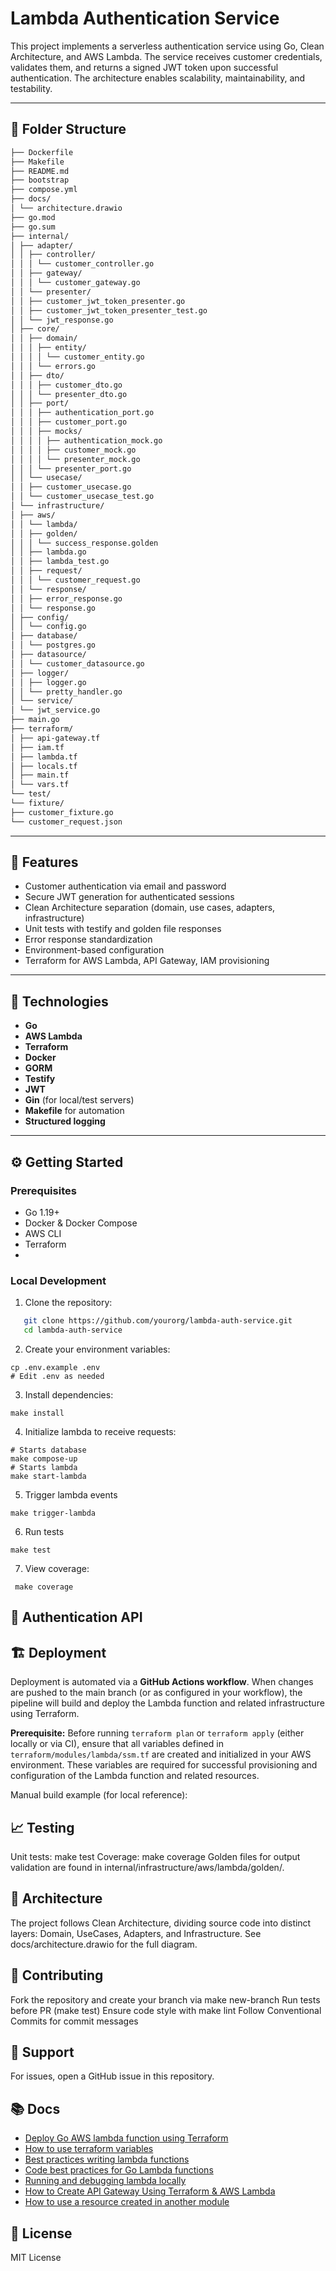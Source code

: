 # Lambda Authentication Service

This project implements a serverless authentication service using Go, Clean Architecture, and AWS Lambda. The service receives customer credentials, validates them, and returns a signed JWT token upon successful authentication. The architecture enables scalability, maintainability, and testability.

---

## 📁 Folder Structure
```bash
├── Dockerfile
├── Makefile
├── README.md
├── bootstrap
├── compose.yml
├── docs/
│ └── architecture.drawio
├── go.mod
├── go.sum
├── internal/
│ ├── adapter/
│ │ ├── controller/
│ │ │ └── customer_controller.go
│ │ ├── gateway/
│ │ │ └── customer_gateway.go
│ │ └── presenter/
│ │ ├── customer_jwt_token_presenter.go
│ │ ├── customer_jwt_token_presenter_test.go
│ │ └── jwt_response.go
│ ├── core/
│ │ ├── domain/
│ │ │ ├── entity/
│ │ │ │ └── customer_entity.go
│ │ │ └── errors.go
│ │ ├── dto/
│ │ │ ├── customer_dto.go
│ │ │ └── presenter_dto.go
│ │ ├── port/
│ │ │ ├── authentication_port.go
│ │ │ ├── customer_port.go
│ │ │ ├── mocks/
│ │ │ │ ├── authentication_mock.go
│ │ │ │ ├── customer_mock.go
│ │ │ │ └── presenter_mock.go
│ │ │ └── presenter_port.go
│ │ └── usecase/
│ │ ├── customer_usecase.go
│ │ └── customer_usecase_test.go
│ └── infrastructure/
│ ├── aws/
│ │ └── lambda/
│ │ ├── golden/
│ │ │ └── success_response.golden
│ │ ├── lambda.go
│ │ ├── lambda_test.go
│ │ ├── request/
│ │ │ └── customer_request.go
│ │ └── response/
│ │ ├── error_response.go
│ │ └── response.go
│ ├── config/
│ │ └── config.go
│ ├── database/
│ │ └── postgres.go
│ ├── datasource/
│ │ └── customer_datasource.go
│ ├── logger/
│ │ ├── logger.go
│ │ └── pretty_handler.go
│ └── service/
│ └── jwt_service.go
├── main.go
├── terraform/
│ ├── api-gateway.tf
│ ├── iam.tf
│ ├── lambda.tf
│ ├── locals.tf
│ ├── main.tf
│ └── vars.tf
└── test/
└── fixture/
├── customer_fixture.go
└── customer_request.json


```
---

## 🚀 Features

- Customer authentication via email and password
- Secure JWT generation for authenticated sessions
- Clean Architecture separation (domain, use cases, adapters, infrastructure)
- Unit tests with testify and golden file responses
- Error response standardization
- Environment-based configuration
- Terraform for AWS Lambda, API Gateway, IAM provisioning


---

## 🔧 Technologies

- **Go**
- **AWS Lambda**
- **Terraform**
- **Docker**
- **GORM**
- **Testify**
- **JWT**
- **Gin** (for local/test servers)
- **Makefile** for automation
- **Structured logging**

---

## ⚙️ Getting Started

### Prerequisites

- Go 1.19+
- Docker & Docker Compose
- AWS CLI
- Terraform
- 

### Local Development

1. Clone the repository:
```bash
   git clone https://github.com/yourorg/lambda-auth-service.git
   cd lambda-auth-service
```

2. Create your environment variables:
```shell
cp .env.example .env
# Edit .env as needed 
```

3. Install dependencies:

```shell
make install
```

4. Initialize lambda to receive requests:

```shell
# Starts database
make compose-up
# Starts lambda
make start-lambda
```

5. Trigger lambda events
```shell
make trigger-lambda 
```

6. Run tests
```shell
make test 
```

7. View coverage:
```shell
 make coverage
```
## 📝 Authentication API

## 🏗️ Deployment

Deployment is automated via a **GitHub Actions workflow**. When changes are pushed to the main branch (or as configured in your workflow), the pipeline will build and deploy the Lambda function and related infrastructure using Terraform.

**Prerequisite:**
Before running `terraform plan` or `terraform apply` (either locally or via CI), ensure that all variables defined in `terraform/modules/lambda/ssm.tf` are created and initialized in your AWS environment. These variables are required for successful provisioning and configuration of the Lambda function and related resources.

Manual build example (for local reference):


## 📈 Testing
Unit tests: make test
Coverage: make coverage
Golden files for output validation are found in internal/infrastructure/aws/lambda/golden/.

## 🧩 Architecture
The project follows Clean Architecture, dividing source code into distinct layers: Domain, UseCases, Adapters, and Infrastructure. See docs/architecture.drawio for the full diagram.

## 👏 Contributing
Fork the repository and create your branch via make new-branch
Run tests before PR (make test)
Ensure code style with make lint
Follow Conventional Commits for commit messages

## 🙏 Support
For issues, open a GitHub issue in this repository.


## 📚 Docs
- [Deploy Go AWS lambda function using Terraform](https://www.thedevbook.com/deploy-go-aws-lambda-function-using-terraform/)
- [How to use terraform variables](https://spacelift.io/blog/how-to-use-terraform-variables)
- [Best practices writing lambda functions](https://docs.aws.amazon.com/lambda/latest/dg/best-practices.html)
- [Code best practices for Go Lambda functions](https://docs.aws.amazon.com/lambda/latest/dg/golang-handler.html#go-best-practices)
- [Running and debugging lambda locally](https://medium.com/nagoya-foundation/running-and-debugging-go-lambda-functions-locally-156893e4ed0d)
- [How to Create API Gateway Using Terraform & AWS Lambda](https://spacelift.io/blog/terraform-api-gateway)
- [How to use a resource created in another module](https://discuss.hashicorp.com/t/how-to-use-a-resource-created-in-another-module/19032/3)

## 📄 License
MIT License